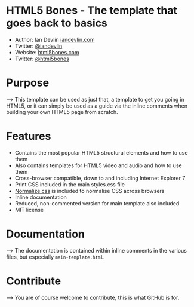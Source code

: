 HTML5 Bones - The template that goes back to basics
===================================================

- Author: Ian Devlin [iandevlin.com](http://iandevlin.com)
- Twitter: [@iandevlin](http://twitter.com/iandevlin)
- Website: [html5bones.com](http://html5bones.com)
- Twitter: [@html5bones](http://twitter.com/html5bones)

Purpose
=======

--> This template can be used as just that, a template to get you going in HTML5, or it can simply be used as a guide via the inline comments when building your own HTML5 page from scratch.

Features
========

- Contains the most popular HTML5 structural elements and how to use them
- Also contains templates for HTML5 video and audio and how to use them
- Cross-browser compatible, down to and including Internet Explorer 7
- Print CSS included in the main styles.css file
- [Normalize.css](http://necolas.github.com/normalize.css/) is included to normalise CSS across browsers
- Inline documentation
- Reduced, non-commented version for main template also included
- MIT license

Documentation
=============
--> The documentation is contained within inline comments in the various files, but especially `main-template.html`.

Contribute
==========

--> You are of course welcome to contribute, this is what GitHub is for.
